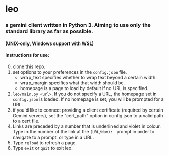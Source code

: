 # leo

### a gemini client written in Python 3. Aiming to use only the standard library as far as possible.

#### (UNIX-only, Windows support with WSL)    

#### Instructions for use:
0) clone this repo.
1) set options to your preferences in the `config.json` file.
    * wrap_text specifies whether to wrap text beyond a certain width.
    * wrap_margin specifies what that width should be.
    * homepage is a page to load by default if no URL is specified.
2) ```leo/main.py <url>```. If you do not specify a URL, the homepage set in `config.json` is loaded. If no homepage is set, you will be prompted for a URL.
3) if you'd like to connect providing a client certificate (required by certain Gemini servers), set the "cert_path" option in config.json to a valid path to a cert file.
4) Links are preceded by a number that is underlined and violet in colour. Type in the number of the link at the ```(URL/Num): ``` prompt in order to navigate to a prompt, or type in a URL.
5) Type `reload` to refresh a page.
5) Type ```exit``` or ```quit``` to exit leo.